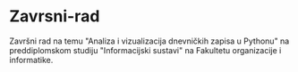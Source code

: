 # Zavrsni-rad

Završni rad na temu "Analiza i vizualizacija dnevničkih zapisa u Pythonu" na preddiplomskom studiju "Informacijski sustavi" na Fakultetu organizacije i informatike.
